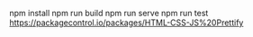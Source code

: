 npm install
npm run build
npm run serve
npm run test
https://packagecontrol.io/packages/HTML-CSS-JS%20Prettify